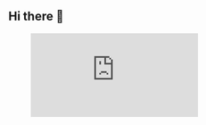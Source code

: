## Hi there 👋
<figure><embed src="https://wakatime.com/share/@5de65ce8-f67d-4cc8-8477-54db2d7a91ac/6c7a1813-98b1-4aa2-8bf6-4a77d86c35a6.svg"></embed></figure>
<!--
**fatiyaa/fatiyaa** is a ✨ _special_ ✨ repository because its `README.md` (this file) appears on your GitHub profile.

Here are some ideas to get you started:

- 🔭 I’m currently working on ...
- 🌱 I’m currently learning ...
- 👯 I’m looking to collaborate on ...
- 🤔 I’m looking for help with ...
- 💬 Ask me about ...
- 📫 How to reach me: ...
- 😄 Pronouns: ...
- ⚡ Fun fact: ...
-->
